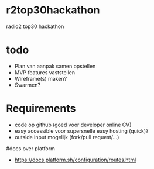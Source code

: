 # r2top30hackathon
radio2 top30 hackathon

# todo 
- Plan van aanpak samen opstellen
- MVP features vaststellen
- Wireframe(s) maken?
- Swarmen?

# Requirements
- code op github (goed voor developer online CV)
- easy accessible voor supersnelle easy hosting (quick)?
- outside input mogelijk (fork/pull request/...)


#docs over platform
- https://docs.platform.sh/configuration/routes.html